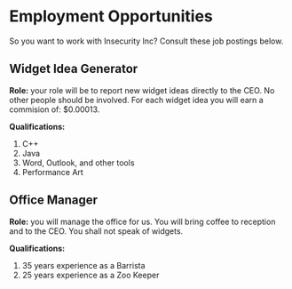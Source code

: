 # Employment Opportunities

So you want to work with Insecurity Inc?  Consult these job postings below.

## Widget Idea Generator

**Role:** your role will be to report new widget ideas directly to the CEO. No other people should be involved. For each widget idea you will earn a commision of: $0.00013.

**Qualifications:**
1. C++
2. Java
3. Word, Outlook, and other tools
4. Performance Art

## Office Manager

**Role:** you will manage the office for us. You will bring coffee to reception and to the CEO.  You shall not speak of widgets.

**Qualifications:**
1. 35 years experience as a Barrista
2. 25 years experience as a Zoo Keeper
